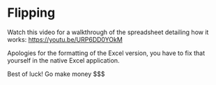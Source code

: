 # Flipping
Watch this video for a walkthrough of the spreadsheet detailing how it works:
https://youtu.be/URP6DD0YOkM

Apologies for the formatting of the Excel version, you have to fix that yourself in the native Excel application.

Best of luck! Go make money $$$
